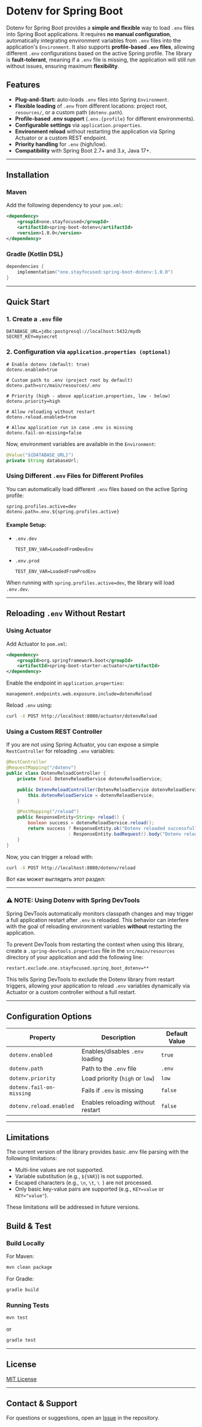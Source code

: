 # Dotenv for Spring Boot

Dotenv for Spring Boot provides a **simple and flexible** way to load `.env` files into Spring Boot applications. It requires **no manual configuration**, automatically integrating environment variables from `.env` files into the application's `Environment`. It also supports **profile-based `.env` files**, allowing different `.env` configurations based on the active Spring profile. The library is **fault-tolerant**, meaning if a `.env` file is missing, the application will still run without issues, ensuring maximum **flexibility**.
## Features

- **Plug-and-Start:** auto-loads `.env` files into Spring `Environment`.
- **Flexible loading** of `.env` from different locations: project root, `resources/`, or a custom path (`dotenv.path`).
- **Profile-based .env support** (`.env.{profile}` for different environments).
- **Configurable settings** via `application.properties`.
- **Environment reload** without restarting the application via Spring Actuator or a custom REST endpoint.
- **Priority handling** for `.env` (high/low).
- **Compatibility** with Spring Boot 2.7+ and 3.x, Java 17+.

---

## Installation

### Maven

Add the following dependency to your `pom.xml`:

```xml
<dependency>
    <groupId>one.stayfocused</groupId>
    <artifactId>spring-boot-dotenv</artifactId>
    <version>1.0.0</version>
</dependency>
```

### Gradle (Kotlin DSL)

```kotlin
dependencies {
    implementation("one.stayfocused:spring-boot-dotenv:1.0.0")
}
```

---

## Quick Start

### **1. Create a `.env` file**

```env
DATABASE_URL=jdbc:postgresql://localhost:5432/mydb
SECRET_KEY=mysecret
```

### **2. Configuration via `application.properties (optional)`**

```properties
# Enable dotenv (default: true)
dotenv.enabled=true

# Custom path to .env (project root by default)
dotenv.path=src/main/resources/.env

# Priority (high - above application.properties, low - below)
dotenv.priority=high

# Allow reloading without restart
dotenv.reload.enabled=true

# Allow application run in case .env is missing
dotenv.fail-on-missing=false
```

Now, environment variables are available in the `Environment`:

```java
@Value("${DATABASE_URL}")
private String databaseUrl;
```

### Using Different `.env` Files for Different Profiles

You can automatically load different `.env` files based on the active Spring profile:

```properties
spring.profiles.active=dev
dotenv.path=.env.${spring.profiles.active}
```

#### Example Setup:

- `.env.dev`
  ```env
  TEST_ENV_VAR=LoadedFromDevEnv
  ```
- `.env.prod`
  ```env
  TEST_ENV_VAR=LoadedFromProdEnv
  ```

When running with `spring.profiles.active=dev`, the library will load `.env.dev`.

---

## Reloading `.env` Without Restart

### Using Actuator

Add Actuator to `pom.xml`:

```xml
<dependency>
    <groupId>org.springframework.boot</groupId>
    <artifactId>spring-boot-starter-actuator</artifactId>
</dependency>
```

Enable the endpoint in `application.properties`:

```properties
management.endpoints.web.exposure.include=dotenvReload
```

Reload `.env` using:

```bash
curl -X POST http://localhost:8080/actuator/dotenvReload
```

### Using a Custom REST Controller

If you are not using Spring Actuator, you can expose a simple `RestController` for reloading `.env` variables:

```java
@RestController
@RequestMapping("/dotenv")
public class DotenvReloadController {
    private final DotenvReloadService dotenvReloadService;

    public DotenvReloadController(DotenvReloadService dotenvReloadService) {
        this.dotenvReloadService = dotenvReloadService;
    }

    @PostMapping("/reload")
    public ResponseEntity<String> reload() {
        boolean success = dotenvReloadService.reload();
        return success ? ResponseEntity.ok("Dotenv reloaded successfully")
                       : ResponseEntity.badRequest().body("Dotenv reload is disabled");
    }
}
```

Now, you can trigger a reload with:

```bash
curl -X POST http://localhost:8080/dotenv/reload
```

Вот как может выглядеть этот раздел:

---

### ⚠️ NOTE: Using Dotenv with Spring DevTools

Spring DevTools automatically monitors classpath changes and may trigger a full application restart after `.env` is reloaded. This behavior can interfere with the goal of reloading environment variables **without** restarting the application.

To prevent DevTools from restarting the context when using this library, create a `.spring-devtools.properties` file in the `src/main/resources` directory of your application and add the following line:

```
restart.exclude.one.stayfocused.spring_boot_dotenv=**
```

This tells Spring DevTools to exclude the Dotenv library from restart triggers, allowing your application to reload `.env` variables dynamically via Actuator or a custom controller without a full restart.

---

## Configuration Options

| Property                 | Description                                       | Default Value |
| ------------------------ | ------------------------------------------------- | ------------- |
| `dotenv.enabled`         | Enables/disables `.env` loading                   | `true`        |
| `dotenv.path`            | Path to the `.env` file                           | `.env`        |
| `dotenv.priority`        | Load priority (`high` or `low`)                   | `low`         |
| `dotenv.fail-on-missing` | Fails if `.env` is missing                        | `false`       |
| `dotenv.reload.enabled`  | Enables reloading without restart                 | `false`       |

---

## Limitations
The current version of the library provides basic .env file parsing with the following limitations:
- Multi-line values are not supported.
- Variable substitution (e.g., `${VAR}`) is not supported.
- Escaped characters (e.g., `\n`, `\t`, `\ `) are not processed.
- Only basic key-value pairs are supported (e.g., `KEY=value` or `KEY="value"`).

These limitations will be addressed in future versions.

## Build & Test

### Build Locally

For Maven:

```bash
mvn clean package
```

For Gradle:

```bash
gradle build
```

### Running Tests

```bash
mvn test
```

or

```bash
gradle test
```

---

## License

[MIT License](https://opensource.org/licenses/MIT)

---

## Contact & Support

For questions or suggestions, open an [Issue](https://github.com/stayfocused-one/spring-boot-dotenv/issues) in the repository.

